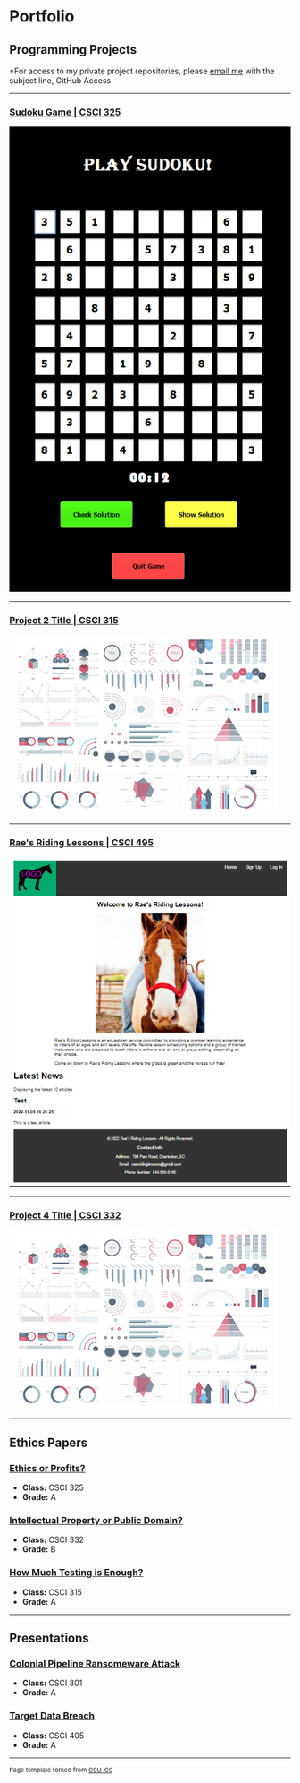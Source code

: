 Portfolio
=========

Programming Projects
--------------------

*For access to my private project repositories, please [email me](mailto:mtweigel@csustudent.net?subject=GitHub%20Access) with the subject line, GitHub Access.

---
### [Sudoku Game | CSCI 325](projects/sudoku)

![Sudoku](images/sudoku/easy.PNG)

---
### [Project 2 Title | CSCI 315](project1)

![Project 2 Thumbnail Name](images/dummy_thumbnail.jpg)

---
### [Rae's Riding Lessons | CSCI 495](projects/raesridinglessons)

![Rae's Riding Lessons](images/raesridinglessons/frontpage.PNG)

---
### [Project 4 Title | CSCI 332](project1)

![Project 4 Thumbnail Name](images/dummy_thumbnail.jpg)

---

Ethics Papers
-------------

### [Ethics or Profits?](/pdf/ethicsorprofits.pdf)

-   **Class:** CSCI 325
-   **Grade:** A

### [Intellectual Property or Public Domain?](/pdf/intellectualproperty.pdf)

-   **Class:** CSCI 332
-   **Grade:** B

### [How Much Testing is Enough?](/pdf/howmuchtesting.pdf)

-   **Class:** CSCI 315
-   **Grade:** A

---

Presentations
-------------

### [Colonial Pipeline Ransomeware Attack](/pdf/piplineattack.pdf)

- **Class:** CSCI 301
- **Grade:** A


### [Target Data Breach](/pdf/targetbreach.pdf)

- **Class:** CSCI 405
- **Grade:** A

---

<p style="font-size:11px">Page template forked from <a href="https://github.com/csu-cs/csci-portfolio">CSU-CS</a></p>
<!-- Remove above link if you don't want to attributive -->
